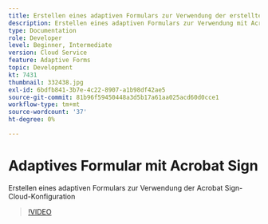 ```yaml
---
title: Erstellen eines adaptiven Formulars zur Verwendung der erstellten Acrobat Sign Cloud Services-Konfiguration
description: Erstellen eines adaptiven Formulars zur Verwendung mit Acrobat Sign
type: Documentation
role: Developer
level: Beginner, Intermediate
version: Cloud Service
feature: Adaptive Forms
topic: Development
kt: 7431
thumbnail: 332438.jpg
exl-id: 6bdfb841-3b7e-4c22-8907-a1b98df42ae5
source-git-commit: 81b96f59450448a3d5b17a61aa025acd60d0cce1
workflow-type: tm+mt
source-wordcount: '37'
ht-degree: 0%

---
```


# Adaptives Formular mit Acrobat Sign


Erstellen eines adaptiven Formulars zur Verwendung der Acrobat Sign-Cloud-Konfiguration

>[!VIDEO](https://video.tv.adobe.com/v/332438/?quality=9&learn=on)
